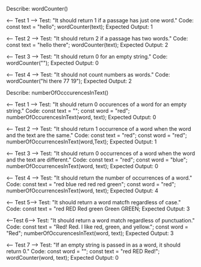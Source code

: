 Describe: wordCounter()

<-- Test 1 -->
Test: "It should return 1 if a passage has just one word."
Code:
const text = "hello";
wordCounter(text);
Expected Output: 1

<-- Test 2 -->
Test: "It should return 2 if a passage has two words."
Code:
const text = "hello there";
wordCounter(text);
Expected Output: 2

<-- Test 3 -->
Test: "It should return 0 for an empty string."
Code: wordCounter("");
Expected Output: 0

<-- Test 4 -->
Test: "It should not count numbers as words."
Code: wordCounter("hi there 77 19");
Expected Output: 2

Describe: numberOfOcccurencesInText()

<-- Test 1 -->
Test: "It should return 0 occurences of a word for an empty string."
Code:
const text = "";
const word = "red";
numberOfOccurencesInText(word, text);
Expected Output: 0

<-- Test 2 -->
Test: "It should return 1 occurrence of a word when the word and the text are the same."
Code:
const text = "red";
const word = "red";
numberOfOccurrencesInText(word,Text);
Expected Output: 1

<-- Test 3 -->
Test: "It should return 0 occurrences of a word when the word and the text are different."
Code:
const text = "red";
const word = "blue";
numberOfOccurrencesInText(word, text);
Expected Output: 0

<-- Test 4 -->
Test: "It should return the number of occurrences of a word."
Code: 
const text = "red blue red red red green";
const word = "red";
numberOfOccurrencesInText(word, text);
Expected Output: 4

<-- Test 5-->
Test: "It should return a word matcfh regardless of case."
Code: 
const text = "red RED Red green Green GREEN;
Expected Output: 3

<--Test 6-->
Test: "It should return a word match regardless of punctuation."
Code:
const text = "Red! Red.  I like red, green, and yellow.";
const word = "Red";
numberOfOccurencesInText(word, text);
Expected Output: 3

<-- Test 7 -->
Test: "If an empty string is passed in as a word, it should return 0."
Code:
const word = "";
const text = "red RED Red!";
wordCounter(word, text);
Expected Output: 0